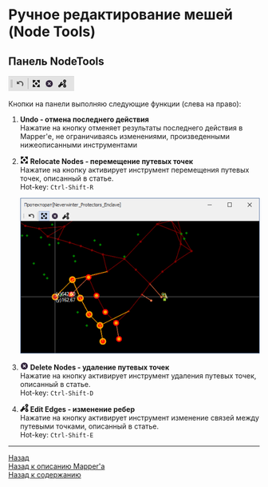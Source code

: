 # **Ручное редактирование мешей (Node Tools)**

## **Панель NodeTools**
![Панель MappingTools](img/MapperExt-Panel-NodesTools.png)

Кнопки на панели выполняю следующие функции (слева на право):

1. **<a name="ref-Undo">Undo</a> - отмена последнего действия**  
   Нажатие на кнопку отменяет результаты последнего действия в Mapper'е, не ограничиваясь изменениями, произведенными нижеописанными инструментами

2. ![](img/icons/miniNodeMove.png) **<a name="ref-RelocateNodes">Relocate Nodes</a> - перемещение путевых точек**  
   Нажатие на кнопку активирует инструмент перемещения путевых точек, описанный в статье.  
   Hot-key: ``Ctrl-Shift-R``  
   <p align="center"><img src="img/RelocateNodes/GroupMoving.png"></p>

3. ![](img/icons/miniCancel.png) **<a name="ref-DeleteNodes">Delete Nodes</a> - удаление путевых точек**  
   Нажатие на кнопку активирует инструмент удаления путевых точек, описанный в статье.  
   Hot-key: ``Ctrl-Shift-D``

4. ![](img/icons/miniEditEdge.png) **<a name="ref-EditEdges">Edit Edges</a> - изменение ребер**  
   Нажатие на кнопку активирует инструмент изменение связей между путевыми точками, описанный в статье.  
   Hot-key: ``Ctrl-Shift-E``

---

<a href="javascript:history.back()">Назад</a>  
[Назад к описанию Mapper'a](Mapper-RU.md)  
[Назад к содержанию](../../../index.md)